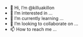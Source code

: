 - 👋 Hi, I’m @killuakillon
- 👀 I’m interested in ...
- 🌱 I’m currently learning ...
- 💞️ I’m looking to collaborate on ...
- 📫 How to reach me ...

<!---
killuakillon/killuakillon is a ✨ special ✨ repository because its `README.md` (this file) appears on your GitHub profile.
You can click the Preview link to take a look at your changes.
--->
